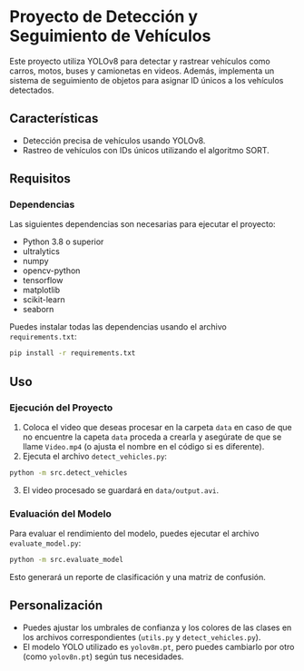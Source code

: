 # Proyecto de Detección y Seguimiento de Vehículos

Este proyecto utiliza YOLOv8 para detectar y rastrear vehículos como carros, motos, buses y camionetas en videos. Además, implementa un sistema de seguimiento de objetos para asignar ID únicos a los vehículos detectados.

## Características
- Detección precisa de vehículos usando YOLOv8.
- Rastreo de vehículos con IDs únicos utilizando el algoritmo SORT.


## Requisitos

### Dependencias
Las siguientes dependencias son necesarias para ejecutar el proyecto:

- Python 3.8 o superior
- ultralytics
- numpy
- opencv-python
- tensorflow
- matplotlib
- scikit-learn
- seaborn

Puedes instalar todas las dependencias usando el archivo `requirements.txt`:

```bash
pip install -r requirements.txt
```

## Uso

### Ejecución del Proyecto
1. Coloca el video que deseas procesar en la carpeta `data` en caso de que no encuentre la capeta `data` proceda a crearla y asegúrate de que se llame `Video.mp4` (o ajusta el nombre en el código si es diferente).
2. Ejecuta el archivo `detect_vehicles.py`:

```bash
python -m src.detect_vehicles
```

3. El video procesado se guardará en `data/output.avi`.

### Evaluación del Modelo
Para evaluar el rendimiento del modelo, puedes ejecutar el archivo `evaluate_model.py`:

```bash
python -m src.evaluate_model
```

Esto generará un reporte de clasificación y una matriz de confusión.

## Personalización
- Puedes ajustar los umbrales de confianza y los colores de las clases en los archivos correspondientes (`utils.py` y `detect_vehicles.py`).
- El modelo YOLO utilizado es `yolov8m.pt`, pero puedes cambiarlo por otro (como `yolov8n.pt`) según tus necesidades.



